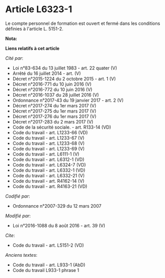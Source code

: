 # Article L6323-1

Le compte personnel de formation est ouvert et fermé dans les conditions définies à l'article L. 5151-2.

**Nota:**



**Liens relatifs à cet article**

_Cité par_:

  - Loi n°83-634 du 13 juillet 1983 - art. 22 quater (V)
  - Arrêté du 16 juillet 2014 - art. (V)
  - Décret n°2015-1224 du 2 octobre 2015 - art. 1 (V)
  - Décret n°2016-771 du 10 juin 2016 (V)
  - Décret n°2016-772 du 10 juin 2016 (V)
  - Décret n°2016-1037 du 28 juillet 2016 (V)
  - Ordonnance n°2017-43 du 19 janvier 2017 - art. 2 (V)
  - Décret n°2017-274 du 1er mars 2017 (V)
  - Décret n°2017-275 du 1er mars 2017 (V)
  - Décret n°2017-276 du 1er mars 2017 (V)
  - Décret n°2017-283 du 2 mars 2017 (V)
  - Code de la sécurité sociale. - art. R133-14 (VD)
  - Code du travail - art. L1233-66 (VD)
  - Code du travail - art. L1233-67 (V)
  - Code du travail - art. L1233-68 (V)
  - Code du travail - art. L1233-69 (V)
  - Code du travail - art. L6111-1 (V)
  - Code du travail - art. L6312-1 (VD)
  - Code du travail - art. L6324-7 (VD)
  - Code du travail - art. L6332-1 (VD)
  - Code du travail - art. L6332-21 (V)
  - Code du travail - art. R4162-14 (V)
  - Code du travail - art. R4163-21 (VD)

_Codifié par_:

  - Ordonnance n°2007-329 du 12 mars 2007

_Modifié par_:

  - Loi n°2016-1088 du 8 août 2016 - art. 39 (V)

_Cite_:

  - Code du travail - art. L5151-2 (VD)

_Anciens textes_:

  - Code du travail - art. L933-1 (AbD)
  - Code du travail L933-1 phrase 1

